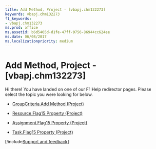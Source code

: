 ```yaml
---
title: Add Method, Project - [vbapj.chm132273]
keywords: vbapj.chm132273
f1_keywords:
- vbapj.chm132273
ms.prod: office
ms.assetid: b6d5465d-d1fe-47ff-9756-86944cc624ee
ms.date: 06/08/2017
ms.localizationpriority: medium
---
```



# Add Method, Project - [vbapj.chm132273]

Hi there! You have landed on one of our F1 Help redirector pages. Please select the topic you were looking for below.

- [GroupCriteria.Add Method (Project)](https://msdn.microsoft.com/library/6356acb9-0dbf-6e5e-e353-9673c3ed8097%28Office.15%29.aspx)

- [Resource.Flag15 Property (Project)](https://msdn.microsoft.com/library/5adc1e9e-cf5e-d19a-8e12-b80110766b88%28Office.15%29.aspx)

- [Assignment.Flag15 Property (Project)](https://msdn.microsoft.com/library/d9c0e683-007c-99c7-fb5a-b8085e51c491%28Office.15%29.aspx)

- [Task.Flag15 Property (Project)](https://msdn.microsoft.com/library/3070a2f3-a630-77db-9404-ec07fa9728df%28Office.15%29.aspx)

[!include[Support and feedback](~/includes/feedback-boilerplate.md)]